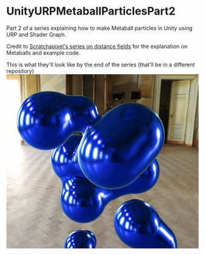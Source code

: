 # UnityURPMetaballParticlesPart2
Part 2 of a series explaining how to make Metaball particles in Unity using URP and Shader Graph.

Credit to [Scratchapixel's series on distance fields](https://www.scratchapixel.com/lessons/advanced-rendering/rendering-distance-fields/basic-sphere-tracer) for the explanation on Metaballs and example code.

This is what they'll look like by the end of the series (that'll be in a different repository)
![Example](https://github.com/bzgeb/UnityURPMetaballParticlesPart1/blob/main/Metaballs.png)
